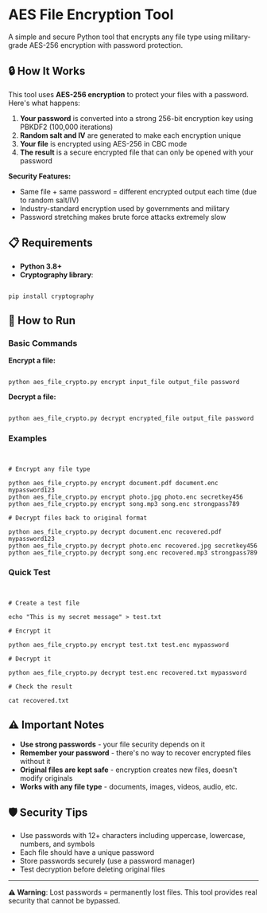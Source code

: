 

# AES File Encryption Tool

A simple and secure Python tool that encrypts any file type using military-grade AES-256 encryption with password protection.

## 🔒 How It Works

This tool uses **AES-256 encryption** to protect your files with a password. Here's what happens:

1. **Your password** is converted into a strong 256-bit encryption key using PBKDF2 (100,000 iterations)
2. **Random salt and IV** are generated to make each encryption unique
3. **Your file** is encrypted using AES-256 in CBC mode
4. **The result** is a secure encrypted file that can only be opened with your password

**Security Features:**
- Same file + same password = different encrypted output each time (due to random salt/IV)
- Industry-standard encryption used by governments and military
- Password stretching makes brute force attacks extremely slow

## 📋 Requirements

- **Python 3.8+**
- **Cryptography library**:
```

pip install cryptography

```

## 🚀 How to Run

### Basic Commands

**Encrypt a file:**
```

python aes_file_crypto.py encrypt input_file output_file password

```

**Decrypt a file:**
```

python aes_file_crypto.py decrypt encrypted_file output_file password

```

### Examples

```


# Encrypt any file type

python aes_file_crypto.py encrypt document.pdf document.enc mypassword123
python aes_file_crypto.py encrypt photo.jpg photo.enc secretkey456
python aes_file_crypto.py encrypt song.mp3 song.enc strongpass789

# Decrypt files back to original format

python aes_file_crypto.py decrypt document.enc recovered.pdf mypassword123
python aes_file_crypto.py decrypt photo.enc recovered.jpg secretkey456
python aes_file_crypto.py decrypt song.enc recovered.mp3 strongpass789

```

### Quick Test

```


# Create a test file

echo "This is my secret message" > test.txt

# Encrypt it

python aes_file_crypto.py encrypt test.txt test.enc mypassword

# Decrypt it

python aes_file_crypto.py decrypt test.enc recovered.txt mypassword

# Check the result

cat recovered.txt

```

## ⚠️ Important Notes

- **Use strong passwords** - your file security depends on it
- **Remember your password** - there's no way to recover encrypted files without it
- **Original files are kept safe** - encryption creates new files, doesn't modify originals
- **Works with any file type** - documents, images, videos, audio, etc.

## 🛡️ Security Tips

- Use passwords with 12+ characters including uppercase, lowercase, numbers, and symbols
- Each file should have a unique password
- Store passwords securely (use a password manager)
- Test decryption before deleting original files

---

**⚠️ Warning**: Lost passwords = permanently lost files. This tool provides real security that cannot be bypassed.

